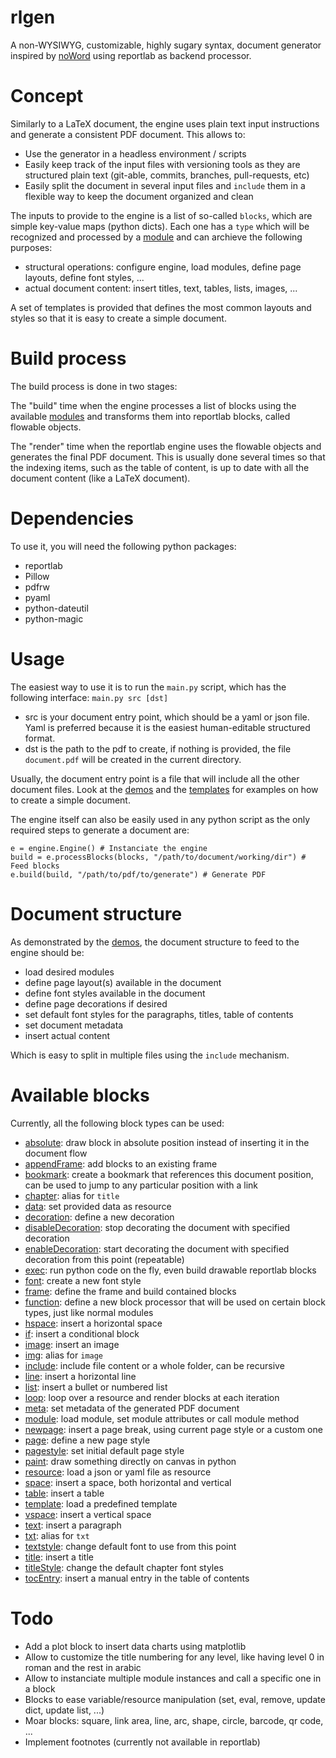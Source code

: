 # rlgen
A non-WYSIWYG, customizable, highly sugary syntax, document generator inspired by [noWord](https://github.com/mmuellersk/noWord) using reportlab as backend processor.

# Concept
Similarly to a LaTeX document, the engine uses plain text input instructions and generate a consistent PDF document. This allows to:

- Use the generator in a headless environment / scripts
- Easily keep track of the input files with versioning tools as they are structured plain text (git-able, commits, branches, pull-requests, etc)
- Easily split the document in several input files and `include` them in a flexible way to keep the document organized and clean

The inputs to provide to the engine is a list of so-called `blocks`, which are simple key-value maps (python dicts). Each one has a `type` which will be recognized and processed by a [module](core/modules) and can archieve the following purposes:

- structural operations: configure engine, load modules, define page layouts, define font styles, ...
- actual document content: insert titles, text, tables, lists, images, ...

A set of templates is provided that defines the most common layouts and styles so that it is easy to create a simple document.

# Build process
The build process is done in two stages:

The "build" time when the engine processes a list of blocks using the available [modules](core/modules) and transforms them into reportlab blocks, called flowable objects.

The "render" time when the reportlab engine uses the flowable objects and generates the final PDF document. This is usually done several times so that the indexing items, such as the table of content, is up to date with all the document content (like a LaTeX document).

# Dependencies
To use it, you will need the following python packages:
- reportlab
- Pillow
- pdfrw
- pyaml
- python-dateutil
- python-magic

# Usage
The easiest way to use it is to run the `main.py` script, which has the following interface: `main.py src [dst]`

- src is your document entry point, which should be a yaml or json file. Yaml is preferred because it is the easiest human-editable structured format.
- dst is the path to the pdf to create, if nothing is provided, the file `document.pdf` will be created in the current directory.

Usually, the document entry point is a file that will include all the other document files. Look at the [demos](demo) and the [templates](core/modules/Template/templates) for examples on how to create a simple document.

The engine itself can also be easily used in any python script as the only required steps to generate a document are:
```
e = engine.Engine() # Instanciate the engine
build = e.processBlocks(blocks, "/path/to/document/working/dir") # Feed blocks
e.build(build, "/path/to/pdf/to/generate") # Generate PDF
```

# Document structure
As demonstrated by the [demos](demo), the document structure to feed to the engine should be:

- load desired modules
- define page layout(s) available in the document
- define font styles available in the document
- define page decorations if desired
- set default font styles for the paragraphs, titles, table of contents
- set document metadata
- insert actual content

Which is easy to split in multiple files using the `include` mechanism.

# Available blocks
Currently, all the following block types can be used:

- [absolute](core/modules/Absolute): draw block in absolute position instead of inserting it in the document flow
- [appendFrame](core/modules/FixedFrame): add blocks to an existing frame
- [bookmark](core/modules/Bookmark): create a bookmark that references this document position, can be used to jump to any particular position with a link
- [chapter](core/modules/Title): alias for `title`
- [data](core/modules/Resource): set provided data as resource
- [decoration](core/modules/Decorator): define a new decoration
- [disableDecoration](core/modules/Decorator): stop decorating the document with specified decoration
- [enableDecoration](core/modules/Decorator): start decorating the document with specified decoration from this point (repeatable)
- [exec](core/modules/Exec): run python code on the fly, even build drawable reportlab blocks
- [font](core/modules/FontLoader): create a new font style
- [frame](core/modules/FixedFrame): define the frame and build contained blocks
- [function](core/modules/Exec): define a new block processor that will be used on certain block types, just like normal modules
- [hspace](core/modules/Spacer): insert a horizontal space
- [if](core/modules/Condition): insert a conditional block
- [image](core/modules/Image): insert an image
- [img](core/modules/Image): alias for `image`
- [include](core/modules/Include): include file content or a whole folder, can be recursive
- [line](core/modules/Line): insert a horizontal line
- [list](core/modules/Line): insert a bullet or numbered list
- [loop](core/modules/Loop): loop over a resource and render blocks at each iteration
- [meta](core/modules/Metadata): set metadata of the generated PDF document
- [module](core/modules/ModuleLoader): load module, set module attributes or call module method
- [newpage](core/modules/NewPage): insert a page break, using current page style or a custom one
- [page](core/modules/PageStyle): define a new page style
- [pagestyle](core/modules/PageStyle): set initial default page style
- [paint](core/modules/Painter): draw something directly on canvas in python
- [resource](core/modules/Resource): load a json or yaml file as resource
- [space](core/modules/Spacer): insert a space, both horizontal and vertical
- [table](core/modules/Table): insert a table
- [template](core/modules/Template): load a predefined template
- [vspace](core/modules/Spacer): insert a vertical space
- [text](core/modules/Text): insert a paragraph
- [txt](core/modules/Text): alias for `txt`
- [textstyle](core/modules/Text): change default font to use from this point
- [title](core/modules/Title): insert a title
- [titleStyle](core/modules/Title): change the default chapter font styles
- [tocEntry](core/modules/TocEntry): insert a manual entry in the table of contents

# Todo
- Add a plot block to insert data charts using matplotlib
- Allow to customize the title numbering for any level, like having level 0 in roman and the rest in arabic
- Allow to instanciate multiple module instances and call a specific one in a block
- Blocks to ease variable/resource manipulation (set, eval, remove, update dict, update list, ...)
- Moar blocks: square, link area, line, arc, shape, circle, barcode, qr code, ...
- Implement footnotes (currently not available in reportlab)
